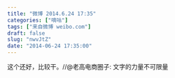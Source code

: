 ```yaml
---
title: "微博 2014.6.24 17:35"
categories: ["嘀咕"]
tags: ["来自微博 weibo.com"]
draft: false
slug: "nwvJtZ"
date: "2014-06-24 17:35:00"
---
```


<p>这个还好，比较干。//@老高电商圈子: 文字的力量不可限量</p>

